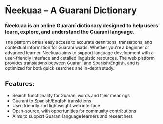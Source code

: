 # Ñeekuaa – A Guaraní Dictionary 

### Ñeekuaa is an online Guaraní dictionary designed to help users learn, explore, and understand the Guaraní language. 
The platform offers easy access to accurate definitions, translations, and contextual information for Guaraní words. Whether you're a beginner or advanced learner, Neekuaa aims to support language development with a user-friendly interface and detailed linguistic resources.  The web platform provides translations between Guaraní and Spanish/English, and is optimized for both quick searches and in-depth study.  

## Features:
- Search functionality for Guaraní words and their meanings  
- Guaraní to Spanish/English translations  
- User-friendly and lightweight web interface  
- Open-source, with opportunities for community contributions  
- Aims to support Guaraní language learners and researchers 
